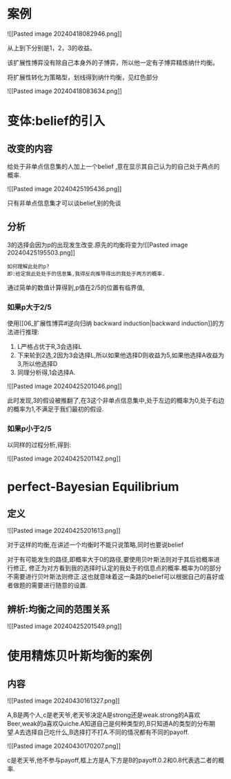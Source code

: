 # 案例

![[Pasted image 20240418082946.png]]

从上到下分别是1，2，3的收益。

该扩展性博弈没有除自己本身外的子博弈，所以他一定有子博弈精炼纳什均衡。

将扩展性转化为策略型，划线得到纳什均衡，见红色部分

![[Pasted image 20240418083634.png]]

# 变体:belief的引入

## 改变的内容

给处于非单点信息集的人加上一个belief ,意在显示其自己认为的自己处于两点的概率.

![[Pasted image 20240425195436.png]]

只有非单点信息集才可以谈belief,别的免谈

## 分析

3的选择会因为p的出现发生改变.原先的均衡将变为![[Pasted image 20240425195503.png]]	

	如何理解此处的p?
	即:给定我此处处于的信息集,我得反向推导得出的我处于两方的概率.

通过简单的数值计算得到,p值在2/5的位置有临界值,

### 如果p大于2/5

使用[[06_扩展性博弈#逆向归纳 backward induction|backward induction]]的方法进行推理:

1. L严格占优于R,3会选择L
2. 下来轮到2选,2因为3会选择L,所以如果他选择D则收益为5,如果他选择A收益为3,所以他选择D
3. 同理分析得,1会选择A.

![[Pasted image 20240425201046.png]]

此时发现,3的假设被推翻了,在3这个非单点信息集中,处于左边的概率为0,处于右边的概率为1,不满足于我们最初的假设.

### 如果p小于2/5

以同样的过程分析,得到:

![[Pasted image 20240425201142.png]]

# perfect-Bayesian Equilibrium

## 定义

![[Pasted image 20240425201613.png]]

对于这样的均衡,在讲述一个均衡时不能只说策略,同时也要说belief

对于有可能发生的路径,即概率大于0的路径,要使用贝叶斯法则对于其后验概率进行修正, 修正为对方看到我的选择时认定的我处于的信息点的概率.概率为0的部分不需要进行贝叶斯法则修正.这也就意味着这一条路的belief可以根据自己的喜好或者做题的需要进行随意的设置.

## 辨析:均衡之间的范围关系

![[Pasted image 20240425201549.png]]

# 使用精炼贝叶斯均衡的案例

## 内容

![[Pasted image 20240430161327.png]]

A,B是两个人,c是老天爷,老天爷决定A是strong还是weak.strong的A喜欢Beer,weak的a喜欢Quiche.A知道自己是何种类型的,B只知道A的类型的分布期望.A去选择自己吃什么,B选择打不打A.不同的情况都有不同的payoff.

![[Pasted image 20240430170207.png]]

c是老天爷,他不参与payoff,框上方是A,下方是B的payoff.0.2和0.8代表选二者的概率.